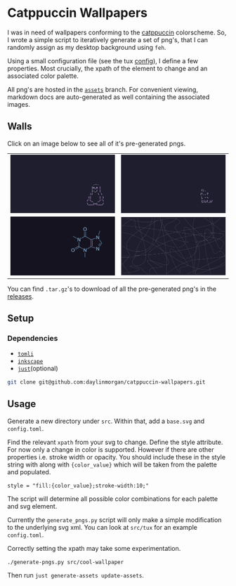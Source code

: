 # Catppuccin Wallpapers
I was in need of wallpapers conforming to the [catppuccin](https://github.com/catppuccin/catppuccin) colorscheme.
So, I wrote a simple script to iteratively generate a set of png's,
that I can randomly assign as my desktop background using `feh`.

Using a small configuration file (see the tux [config](./src/tux/config.toml)),
I define a few properties.
Most crucially, the xpath of the element to change and an associated color palette.

All png's are hosted in the [`assets`](https://github.com/daylinmorgan/catppuccin-wallpapers/tree/assets) branch.
For convenient viewing, markdown docs are auto-generated as well containing the associated images.

## Walls

Click on an image below to see all of it's pre-generated pngs.

<table>
<tr>
<td>
<a href="./docs/tux.md">
<img src='./src/tux/base.svg' width ="400">
</a>
</td>
<td>
<a href="./docs/cat.md">
<img src='./src/cat/base.svg' width ="400">
</a>
</td>
</tr>
<tr>
<td>
<a href="./docs/caffeine.md">
<img src='./src/caffeine/base.svg' width ="400">
</a>
</td>
<td>
<a href="./docs/lines.md">
<img src='./src/lines/base.svg' width ="400">
</a>
</td>
</tr>
</table>

You can find `.tar.gz`'s to download of all the pre-generated png's in the [releases](https://github.com/daylinmorgan/catppuccin-wallpapers/releases/).

## Setup

### Dependencies

- [`tomli`](https://github.com/hukkin/tomli)
- [`inkscape`](https://inkscape.org)
- [`just`](https://github.com/casey/just)(optional)


```bash
git clone git@github.com:daylinmorgan/catppuccin-wallpapers.git
```

## Usage

Generate a new directory under `src`.
Within that, add a `base.svg` and `config.toml`.

Find the relevant `xpath` from your svg to change.
Define the style attribute. For now only a change in color is supported.
However if there are other properties i.e. stroke width or opacity.
You should include these in the style string with along with `{color_value}` which will be taken from the palette and populated.

```
style = "fill:{color_value};stroke-width:10;"
```

The script will determine all possible color combinations for each palette and svg element.

Currently the `generate_pngs.py` script will only make a simple modification to the underlying svg xml.
You can look at `src/tux` for an example `config.toml`.

Correctly setting the xpath may take some experimentation. 

```
./generate-pngs.py src/cool-wallpaper
```

Then run `just generate-assets update-assets`.
